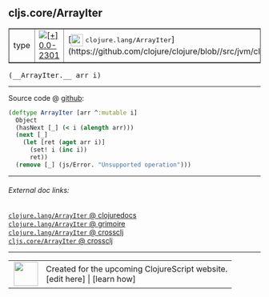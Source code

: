 ## cljs.core/ArrayIter



 <table border="1">
<tr>
<td>type</td>
<td><a href="https://github.com/cljsinfo/cljs-api-docs/tree/0.0-2301"><img valign="middle" alt="[+] 0.0-2301" title="Added in 0.0-2301" src="https://img.shields.io/badge/+-0.0--2301-lightgrey.svg"></a> </td>
<td>
[<img height="24px" valign="middle" src="http://i.imgur.com/1GjPKvB.png"> <samp>clojure.lang/ArrayIter</samp>](https://github.com/clojure/clojure/blob//src/jvm/clojure/lang/ArrayIter.java)
</td>
</tr>
</table>


 <samp>
(__ArrayIter.__ arr i)<br>
</samp>

---







Source code @ [github](https://github.com/clojure/clojurescript/blob/r3255/src/main/cljs/cljs/core.cljs#L3376-L3383):

```clj
(deftype ArrayIter [arr ^:mutable i]
  Object
  (hasNext [_] (< i (alength arr)))
  (next [_]
    (let [ret (aget arr i)]
      (set! i (inc i))
      ret))
  (remove [_] (js/Error. "Unsupported operation")))
```

<!--
Repo - tag - source tree - lines:

 <pre>
clojurescript @ r3255
└── src
    └── main
        └── cljs
            └── cljs
                └── <ins>[core.cljs:3376-3383](https://github.com/clojure/clojurescript/blob/r3255/src/main/cljs/cljs/core.cljs#L3376-L3383)</ins>
</pre>

-->

---



###### External doc links:

[`clojure.lang/ArrayIter` @ clojuredocs](http://clojuredocs.org/clojure.lang/ArrayIter)<br>
[`clojure.lang/ArrayIter` @ grimoire](http://conj.io/store/v1/org.clojure/clojure/1.7.0-beta3/clj/clojure.lang/ArrayIter/)<br>
[`clojure.lang/ArrayIter` @ crossclj](http://crossclj.info/fun/clojure.lang/ArrayIter.html)<br>
[`cljs.core/ArrayIter` @ crossclj](http://crossclj.info/fun/cljs.core.cljs/ArrayIter.html)<br>

---

 <table>
<tr><td>
<img valign="middle" align="right" width="48px" src="http://i.imgur.com/Hi20huC.png">
</td><td>
Created for the upcoming ClojureScript website.<br>
[edit here] | [learn how]
</td></tr></table>

[edit here]:https://github.com/cljsinfo/cljs-api-docs/blob/master/cljsdoc/cljs.core/ArrayIter.cljsdoc
[learn how]:https://github.com/cljsinfo/cljs-api-docs/wiki/cljsdoc-files

<!--

This information was too distracting to show to readers, but I'll leave it
commented here since it is helpful to:

- pretty-print the data used to generate this document
- and show how to retrieve that data



The API data for this symbol:

```clj
{:ns "cljs.core",
 :name "ArrayIter",
 :signature ["[arr i]"],
 :history [["+" "0.0-2301"]],
 :type "type",
 :full-name-encode "cljs.core/ArrayIter",
 :source {:code "(deftype ArrayIter [arr ^:mutable i]\n  Object\n  (hasNext [_] (< i (alength arr)))\n  (next [_]\n    (let [ret (aget arr i)]\n      (set! i (inc i))\n      ret))\n  (remove [_] (js/Error. \"Unsupported operation\")))",
          :title "Source code",
          :repo "clojurescript",
          :tag "r3255",
          :filename "src/main/cljs/cljs/core.cljs",
          :lines [3376 3383]},
 :full-name "cljs.core/ArrayIter",
 :clj-symbol "clojure.lang/ArrayIter"}

```

Retrieve the API data for this symbol:

```clj
;; from Clojure REPL
(require '[clojure.edn :as edn])
(-> (slurp "https://raw.githubusercontent.com/cljsinfo/cljs-api-docs/catalog/cljs-api.edn")
    (edn/read-string)
    (get-in [:symbols "cljs.core/ArrayIter"]))
```

-->
